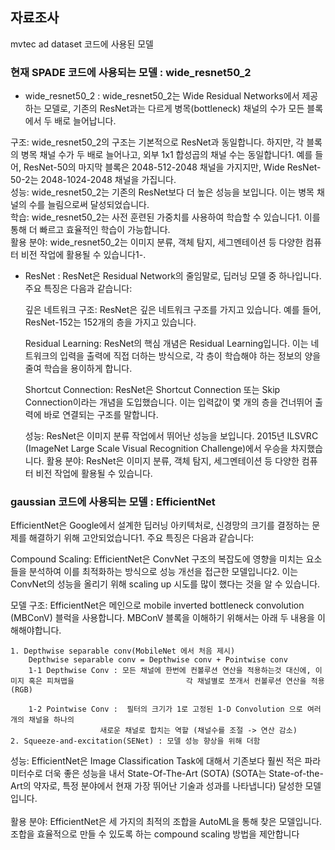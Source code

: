 ## 자료조사
mvtec ad dataset 코드에 사용된 모델

### 현재 SPADE 코드에 사용되는 모델 : wide_resnet50_2

- wide_resnet50_2 : 
wide_resnet50_2는 Wide Residual Networks에서 제공하는 모델로, 기존의 ResNet과는 다르게 병목(bottleneck) 채널의 수가 모든 블록에서 두 배로 늘어납니다.

구조: wide_resnet50_2의 구조는 기본적으로 ResNet과 동일합니다. 하지만, 각 블록의 병목 채널 수가 두 배로 늘어나고, 외부 1x1 합성곱의 채널 수는 동일합니다1. 예를 들어, ResNet-50의 마지막 블록은 2048-512-2048 채널을 가지지만, Wide ResNet-50-2는 2048-1024-2048 채널을 가집니다.<br>
성능: wide_resnet50_2는 기존의 ResNet보다 더 높은 성능을 보입니다. 이는 병목 채널의 수를 늘림으로써 달성되었습니다.<br>
학습: wide_resnet50_2는 사전 훈련된 가중치를 사용하여 학습할 수 있습니다1. 이를 통해 더 빠르고 효율적인 학습이 가능합니다.<br>
활용 분야: wide_resnet50_2는 이미지 분류, 객체 탐지, 세그멘테이션 등 다양한 컴퓨터 비전 작업에 활용될 수 있습니다1-.



- ResNet : 
ResNet은 Residual Network의 줄임말로, 딥러닝 모델 중 하나입니다. 주요 특징은 다음과 같습니다:

    깊은 네트워크 구조: ResNet은 깊은 네트워크 구조를 가지고 있습니다. 예를 들어, ResNet-152는 152개의 층을 가지고 있습니다.

    Residual Learning: ResNet의 핵심 개념은 Residual Learning입니다. 이는 네트워크의 입력을 출력에 직접 더하는 방식으로, 각 층이 학습해야 하는 정보의 양을 줄여 학습을 용이하게 합니다. 

    Shortcut Connection: ResNet은 Shortcut Connection 또는 Skip Connection이라는 개념을 도입했습니다. 이는 입력값이 몇 개의 층을 건너뛰어 출력에 바로 연결되는 구조를 말합니다.

    성능: ResNet은 이미지 분류 작업에서 뛰어난 성능을 보입니다. 2015년 ILSVRC (ImageNet Large Scale Visual Recognition Challenge)에서 우승을 차지했습니다.
    활용 분야: ResNet은 이미지 분류, 객체 탐지, 세그멘테이션 등 다양한 컴퓨터 비전 작업에 활용될 수 있습니다.



### gaussian 코드에 사용되는 모델 : EfficientNet

EfficientNet은 Google에서 설계한 딥러닝 아키텍처로, 신경망의 크기를 결정하는 문제를 해결하기 위해 고안되었습니다1. 주요 특징은 다음과 같습니다:<br>

Compound Scaling: EfficientNet은 ConvNet 구조의 복잡도에 영향을 미치는 요소들을 분석하여 이를 최적화하는 방식으로 성능 개선을 접근한 모델입니다2. 이는 ConvNet의 성능을 올리기 위해 scaling up 시도를 많이 했다는 것을 알 수 있습니다.<br>

모델 구조: EfficientNet은 메인으로 mobile inverted bottleneck convolution (MBConV) 블럭을 사용합니다. MBConV 블록을 이해하기 위해서는 아래 두 내용을 이해해야합니다.<br>

	1. Depthwise separable conv(MobileNet 에서 처음 제시)
		Depthwise separable conv = Depthwise conv + Pointwise conv
		1-1 Depthwise Conv : 모든 채널에 한번에 컨볼루션 연산을 적용하는것 대신에, 이미지 혹은 피쳐맵을							각 채널별로 쪼개서 컨볼루션 연산을 적용(RGB)

		1-2 Pointwise Conv :  필터의 크기가 1로 고정된 1-D Convolution 으로 여러개의 채널을 하나의 	
						새로운 채널로 합치는 역할 (채널수를 조절 -> 연산 감소)
	2. Squeeze-and-excitation(SENet) : 모델 성능 향상을 위해 더함
							
		
성능: EfficientNet은 Image Classification Task에 대해서 기존보다 훨씬 적은 파라미터수로 더욱 좋은 성능을 내서 State-Of-The-Art (SOTA) (SOTA는 State-of-the-Art의 약자로, 특정 분야에서 현재 가장 뛰어난 기술과 성과를 나타냅니다) 달성한 모델입니다. <br><br>
활용 분야: EfficientNet은 세 가지의 최적의 조합을 AutoML을 통해 찾은 모델입니다. 조합을 효율적으로 만들 수 있도록 하는 compound scaling 방법을 제안합니다

